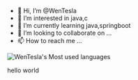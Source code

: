 - 👋 Hi, I’m @WenTesla
- 👀 I’m interested in java,c
- 🌱 I’m currently learning java,springboot
- 💞️ I’m looking to collaborate on ...
- 📫 How to reach me ...

![WenTesla's Most used languages](https://github-readme-stats.vercel.app/api/top-langs?username=WenTesla&show_icons=true&count_private=true&theme=gotham)
<!---
WenTesla/WenTesla is a ✨ special ✨ repository because its `README.md` (this file) appears on your GitHub profile.
You can click the Preview link to take a look at your changes.
--->
hello world
